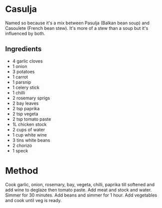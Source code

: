 # Casulja 

Named so because it's a mix between Pasulja (Balkan bean soup) and Casoulete (French bean stew). It's more of a stew than a soup but it's influenced by both.

## Ingredients

* 4 garlic cloves
* 1 onion
* 3 potatoes 
* 1 carrot
* 1 parsnip
* 1 celery stick 
* 1 chilli
* 2 rosemary sprigs 
* 2 bay leaves
* 2 tsp paprika 
* 2 tsp vegeta 
* 2 tsp tomato paste
* 1L chicken stock
* 2 cups of water
* 1 cup white wine
* 3 tins white beans
* 2 chorizo 
* 1 speck

# Method

Cook garlic, onion, rosemary, bay, vegeta, chilli, paprika till softened and add wine to deglaze then tomato paste. 
Add meat and stock and water. Simmer for 30 minutes. 
Add beans and simmer for 1 hour. 
Add vegetables and cook until veg is ready.
